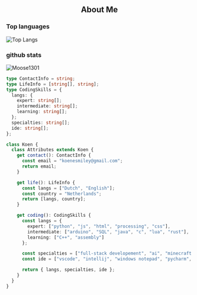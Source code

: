 <h2 align="center">About Me</h2>

### Top languages
![Top Langs](https://github-readme-stats.vercel.app/api/top-langs/?username=Koen-mods&layout=compact&theme=merko)

### github stats
<img src="https://github-readme-stats.vercel.app/api?username=Koen-mods&show_icons=true&theme=merko&count_private=true" alt="Moose1301" />

```ts
type ContactInfo = string;
type LifeInfo = [string[], string];
type CodingSkills = {
  langs: {
    expert: string[];
    intermediate: string[];
    learning: string[];
  };
  specialties: string[];
  ide: string[];
};

class Koen {
  class Attributes extends Koen {
    get contact(): ContactInfo {
      const email = "koenesmiley@gmail.com";
      return email;
    }

    get life(): LifeInfo {
      const langs = ["Dutch", "English"];
      const country = "Netherlands";
      return [langs, country];
    }

    get coding(): CodingSkills {
      const langs = {
        expert: ["python", "js", "html", "processing", "css"],
        intermediate: ["arduino", "SQL", "java", "c", "lua", "rust"],
        learning: ["C++", "assembly"]
      };

      const specialties = ["full-stack developement", "ai", "minecraft modding"];
      const ide = ["vscode", "intellij", "windows notepad", "pycharm", "processing 4", "arduino IDE", "sublime text"];

      return { langs, specialties, ide };
    }
  }
}
